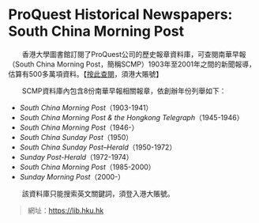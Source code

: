# ProQuest Historical Newspapers: South China Morning Post

　　香港大學圖書館訂閱了ProQuest公司的歷史報章資料庫，可查閱南華早報（South China Morning Post，簡稱SCMP）1903年至2001年之間的新聞報導，估算有500多萬項資料。【[按此查閱](www-proquest-com.eproxy.lib.hku.hk/hnpsouthchinamorningpost/databases?accountid=14548 "South China Morning Post")，須港大賬號】

　　SCMP資料庫內包含8份南華早報相關報章，依創辦年份列舉如下：
- *South China Morning Post*（1903-1941）
- *South China Morning Post & the Hongkong Telegraph*（1945-1946）
- *South China Morning Post*（1946-）
- *South China Sunday Post*（1950）
- *South China Sunday Post–Herald*（1950-1972）
- *Sunday Post-Herald*（1972-1974）
- *South China Morning Post*（1985-2000）
- *Sunday Morning Post*（2000-）

　　該資料庫只能搜索英文關鍵詞，須登入港大賬號。

  
> 網址：<https://lib.hku.hk>

